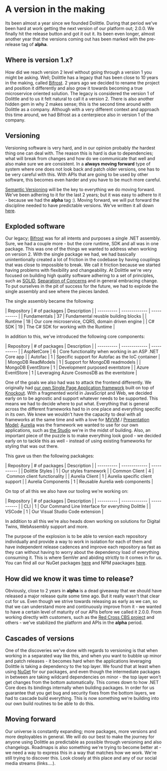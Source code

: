 
# A version in the making

Its been almost a year since we founded Dolittle. During that period we've been hard at work
getting the next version of our platform out; 2.0.0. We finally hit the release button and
got it out it. Its been even longer, almost another year that the versions coming out has
been marked with the pre-release tag of **alpha**.

## Where is version 1.x?

How did we reach version 2 level without going through a version 1 you might be asking.
Well; Dolittle has a legacy that has been close to 10 years in the making, called [Bifrost](https://github.com/dolittle/bifrost).
2 years ago we decided to rename the project and position it differently and also grow it
towards becoming a true microservice oriented solution. The legacy is considered the version
1 of Dolittle and to us it felt natural to call it a version 2. There is also another hidden
gem in why 2 makes sense; this is the second time around with Dolittle as a company.
Although with a very different context and approach this time around, we had Bifrost as a
centerpiece also in version 1 of the company.

## Versioning

Versioning software is very hard, and in our opinion probably *the* hardest thing one can
deal with. The reason this is hard is due to dependencies; what will break from changes
and how do we communicate that well and also make sure we are consistent. In a **always moving forward**
type of system where one does not look back and patch older versions, one has to be
very careful with this. With APIs that are going to be used by other software, this becomes
even harder and you have to be much more careful.

[Semantic Versioning](https://semver.org) will be the key to everything we do moving forward.
We've been adhering to it for the last 2 years; but it was easy to adhere to it - because
we had the **alpha** tag :). Moving forward, we will put forward the discipline needed to
have predictable versions. We've written it all down [here](https://dolittle.io/general/versioning/).

## Exploded software

Our legacy; [Bifrost](https://github.com/dolittle/bifrost) was for all intents and purposes a single
.NET assembly. Sure, we had a couple more - but the core runtime, SDK and all was in one package.
This was one of the things we wanted to address when working on version 2. With the single package
we had, we had basically unintentionally created a lot of friction in the codebase by having couplings
that was close to impossible to break. We call it friction because we started having problems with
flexibility and changeability. At Dolittle we're very focused on building high quality software adhering
to a set of principles, such as [SOLID](), [Separation of Concerns]() and in general embracing change.
To put ourselves in the pit of success for the future, we had to explode the single assembly and
see where the pieces landed.

The single assembly became the following:

| Repository | # of packages | Description |
| ---------- | ------------- | ----------- |
| Fundamentals | 37 | Fundamental reusble building blocks |
| Runtime | 18 | Our core microservice, CQRS, domain driven engine |
| C# SDK | 19 | The C# SDK for working with the Runtime |

In addition to this, we've introduced the following core components:

| Repository | # of packages | Description |
| ---------- | ------------- | ----------- |
| AspNetCore | 6 | Core functionality when working in an ASP .NET Core app |
| Autofac | 1 | Specific support for Autofac as the IoC container |
| MongoDB ReadModels | 1 | Support for MongoDB readmodels |
| MongoDB EventStore | 1 | Development purposed eventstore |
| Azure EventStore | 1 | Leveraging Azure CosmosDB as the eventstore |

One of the goals we also had was to attack the frontend differently. We originally had [our
own Single Page Application framework](https://github.com/dolittle/Bifrost/tree/master/Source/Bifrost.JavaScript) built on top of [Knockout](https://knockoutjs.com).
With a fragmented world in JavaScript and Web, we decided early on to be agnostic and support
whatever needs to be supported. This means we had to decide where to put what.
Everything that is general across the different frameworks had to in one place and everything
specific in its own. We knew we wouldn't have the capacity to deal with all frameworks at the same time
and with a love for [MVVM]() / [Presentation Model](); [Aurelia](http://aurelia.io) was
the framework we wanted to use for our own applications, such as [the Studio](https://dolittle.studio) we're in the midst of building.
Also, an important piece of the puzzle is to make everything look good - we decided early on
to tackle this as well - instead of using existing frameworks for styling that was out there.

This gave us then the following packakges:

| Repository | # of packages | Description |
| ---------- | ------------- | ----------- |
| Dolittle Styles | 1 | Our styles framework |
| Common Client | 4 | Common client functionality |
| Aurelia Client | 1 | Aurelia specific client support |
| Aurelia Components | 1 | Reusable Aurelia web components |

On top of all this we also have our tooling we're working on:

| Repository | # of packages | Description |
| ---------- | ------------- | ----------- |
| CLI | 1 | Our Command Line Interface for everything Dolittle |
| VSCode | 1 | Our Visual Studio Code extension |

In addition to all this we're also heads down working on solutions for Digital Twins,
WebAssembly support and more.

The purpose of the explosion is to be able to version each repository individually and
provide a way to work in isolation for each of them and have independent release cadences
and improve each repository as fast as they can without having to worry about the
dependency load of everything consuming it. This is where SemVer and abiding strictly to it
comes in for us. You can find all our NuGet packages [here](https://www.nuget.org/packages?q=dolittle)
and NPM paackages [here](https://www.npmjs.com/search?q=dolittle).

## How did we know it was time to release?

Obviously, close to 2 years in **alpha** is a dead giveaway that we should have released a major
release quite some time ago. But it really wasn't that clear cut for us. Even though we strive towards
releasing as early as we can, so that we can understand more and continuously improve from it -
we wanted to have a certain level of maturity of our APIs before we called it 2.0.0.
From working directly with customers, such as the [Red Cross CBS project](http://github.com/ifRCGo/cbs) and
others - we've stabilized the platform and APIs in the **alpha** period.

## Cascades of versions

One of the discoveries we've done with regards to versioning is that when working in a separated
way like this, and when you want to bubble up minor and patch releases - it becomes hard when the
applications leveraging Dolittle is taking a dependency to the top layer. We found that at least when
using [NuGet]() for our packages, and even though the intermediate packages in between are taking wildcard
dependencies on minor - the top layer won't get changes from the bottom automatically. This comes down
to how .NET Core does its bindings internally when building packages. In order for us
guarantee that you get bug and security fixes from the bottom layers, we had to
cascade build everything. This is now something we're building into our own build routines to be able to
do this.

## Moving forward

Our universe is constantly expanding; more packages, more versions and more deployables in general.
We will do our best to make the journey for anyone using Dolittle as predictable as possible through
versioning and also changelogs. Roadmaps is also something we're trying to become better at - we need
a way to express this in a way that matches how we work. We're still trying to discover this. Look closely
at this place and any of our social media streams (links....).

